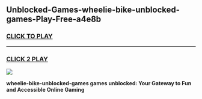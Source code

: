 
## Unblocked-Games-wheelie-bike-unblocked-games-Play-Free-a4e8b
<h3>
<a href="https://premium76.site?title=wheelie-bike-unblocked-games&ref=23A">CLICK TO PLAY</a></h3>
<hr>

<h3>
<a href="https://premium76.site?title=wheelie-bike-unblocked-games&ref=23A">CLICK 2 PLAY</a>
  
</h3>

<a href="https://premium76.site?title=wheelie-bike-unblocked-games&ref=23A"><img src="https://clearcache.store/games.png"></a>


**wheelie-bike-unblocked-games games unblocked: Your Gateway to Fun and Accessible Online Gaming**
